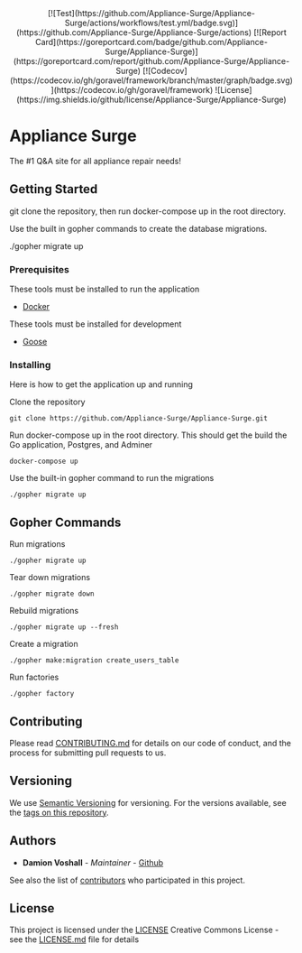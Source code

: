 <div align="center">
[![Test](https://github.com/Appliance-Surge/Appliance-Surge/actions/workflows/test.yml/badge.svg)](https://github.com/Appliance-Surge/Appliance-Surge/actions)
[![Report Card](https://goreportcard.com/badge/github.com/Appliance-Surge/Appliance-Surge)](https://goreportcard.com/report/github.com/Appliance-Surge/Appliance-Surge)
[![Codecov](https://codecov.io/gh/goravel/framework/branch/master/graph/badge.svg)](https://codecov.io/gh/goravel/framework)
![License](https://img.shields.io/github/license/Appliance-Surge/Appliance-Surge)
</div>

# Appliance Surge

The #1 Q&A site for all appliance repair needs!

## Getting Started

git clone the repository, then run docker-compose up in the root directory.

Use the built in gopher commands to create the database migrations.

./gopher migrate up

### Prerequisites

These tools must be installed to run the application
- [Docker](https://www.docker.com/)

These tools must be installed for development
- [Goose](https://github.com/pressly/goose)

### Installing

Here is how to get the application up and running

Clone the repository

    git clone https://github.com/Appliance-Surge/Appliance-Surge.git

Run docker-compose up in the root directory.
This should get the build the Go application, Postgres, and Adminer

    docker-compose up

Use the built-in gopher command to run the migrations

    ./gopher migrate up

## Gopher Commands

Run migrations

    ./gopher migrate up

Tear down migrations

    ./gopher migrate down

Rebuild migrations

    ./gopher migrate up --fresh

Create a migration

    ./gopher make:migration create_users_table

Run factories

    ./gopher factory

## Contributing

Please read [CONTRIBUTING.md](CONTRIBUTING.md) for details on our code
of conduct, and the process for submitting pull requests to us.

## Versioning

We use [Semantic Versioning](http://semver.org/) for versioning. For the versions
available, see the [tags on this
repository](https://github.com/PurpleBooth/a-good-readme-template/tags).

## Authors

  - **Damion Voshall** - *Maintainer* -
    [Github](https://github.com/DamoFD)

See also the list of
[contributors](https://github.com/Appliance-Surge/Appliance-Surge/contributors)
who participated in this project.

## License

This project is licensed under the [LICENSE](LICENSE.md)
Creative Commons License - see the [LICENSE.md](LICENSE.md) file for
details
